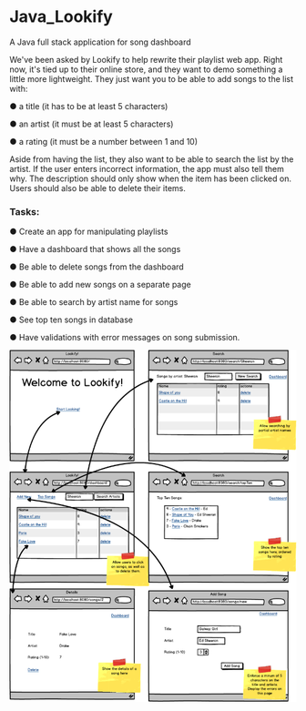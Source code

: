 # Java_Lookify
A Java full stack application for song dashboard

We've been asked by Lookify to help rewrite their playlist web app. Right now, it's tied up to their online store, and they want to demo something a little more lightweight. They just want you to be able to add songs to the list with:

● a title (it has to be at least 5 characters)

● an artist (it must be at least 5 characters)

● a rating (it must be a number between 1 and 10)

Aside from having the list, they also want to be able to search the list by the artist. If the user enters incorrect information, the app must also tell them why. The description should only show when the item has been clicked on. Users should also be able to delete their items.
<h3>Tasks:</h3>

● Create an app for manipulating playlists

● Have a dashboard that shows all the songs

● Be able to delete songs from the dashboard

● Be able to add new songs on a separate page

● Be able to search by artist name for songs

● See top ten songs in database

● Have validations with error messages on song submission.

![](main_view.png)

